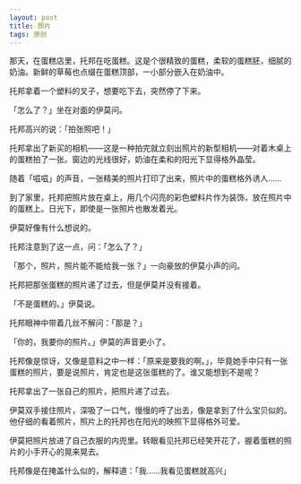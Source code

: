 ```yaml
---
layout: post
title: 照片
tags: 原创
---
```


那天，在蛋糕店里，托邦在吃蛋糕。这是个很精致的蛋糕，柔软的蛋糕胚，细腻的奶油。新鲜的草莓也点缀在蛋糕顶部，一小部分嵌入在奶油中。

托邦拿着一个塑料的叉子，想要吃下去，突然停了下来。

「怎么了？」坐在对面的伊莫问。

托邦高兴的说：「拍张照吧！」

托邦拿出了新买的相机——这是一种拍完就立刻出照片的新型相机——对着木桌上的蛋糕拍了一张。窗边的光线很好，奶油在柔和的阳光下显得格外晶莹。

随着「嗞嗞」的声音，一张精美的照片打印了出来，照片中的蛋糕格外诱人……

到了家里，托邦把照片放在桌上，用几个闪亮的彩色塑料片作为装饰，放在照片中的蛋糕上。日光下，即使是一张照片也散发着光。

伊莫好像有什么想说的。

托邦注意到了这一点，问：「怎么了？」

「那个，照片，照片能不能给我一张？」一向豪放的伊莫小声的问。

托邦把那张蛋糕的照片递了过去，但是伊莫并没有接着。

「不是蛋糕的。」伊莫说。

托邦眼神中带着几丝不解问：「那是？」

「你的，我要你的照片。」伊莫的声音更小了。

托邦像是惊讶，又像是意料之中一样：「原来是要我的啊。」，毕竟她手中只有一张蛋糕的照片，要是说照片，肯定也是这张蛋糕的了。谁又能想到不是呢？

托邦拿出了一张自己的照片，把照片递了过去。

伊莫双手接住照片，深吸了一口气，慢慢的呼了出去，像是拿到了什么宝贝似的。他仔细的看着照片，照片上的托邦也在阳光的映照下显得格外可爱。

伊莫把照片放进了自己衣服的内兜里。转眼看见托邦已经笑开花了，握着蛋糕的照片的小手开心的晃来晃去。

托邦像是在掩盖什么似的，解释道：「我……我看见蛋糕就高兴」
